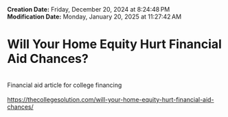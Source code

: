<div><b>Creation Date:</b> Friday, December 20, 2024 at 8:24:48 PM<br></div>
<div><b>Modification Date:</b> Monday, January 20, 2025 at 11:27:42 AM<br></div>
<div><h1>Will Your Home Equity Hurt Financial Aid Chances?</h1></div>
<div><br></div>
<div>Financial aid article for college financing</div>
<div><br></div>
<div><a href=https://thecollegesolution.com/will-your-home-equity-hurt-financial-aid-chances/>https://thecollegesolution.com/will-your-home-equity-hurt-financial-aid-chances/</a><br></div>


